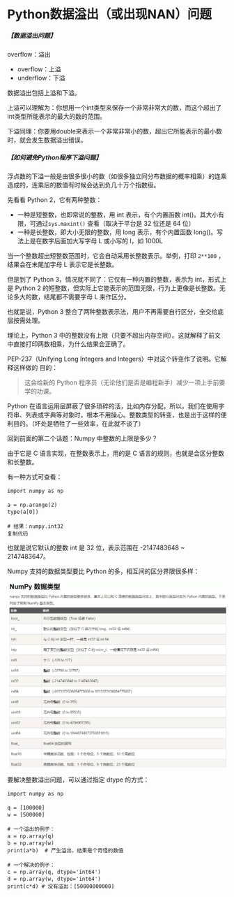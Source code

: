 # Python数据溢出（或出现NAN）问题

##### 【数据溢出问题】

overflow：溢出 

- overflow：上溢
- underflow：下溢 

数据溢出包括上溢和下溢。

上溢可以理解为：你想用一个int类型来保存一个非常非常大的数，而这个超出了int类型所能表示的最大的数的范围。

下溢同理：你要用double来表示一个非常非常小的数，超出它所能表示的最小数时，就会发生数据溢出错误。



##### 【如何避免Python程序下溢问题】

浮点数的下溢一般是由很多很小的数（如很多独立同分布数据的概率相乘）的连乘造成的，连乘后的数值有时候会达到负几十万个指数级。



先看看 Python 2，它有两种整数：

- 一种是短整数，也即常说的整数，用 int 表示，有个内置函数 int()。其大小有限，可通过`sys.maxint()` 查看（取决于平台是 32 位还是 64 位）
- 一种是长整数，即大小无限的整数，用 long 表示，有个内置函数 long()。写法上是在数字后面加大写字母 L 或小写的 l，如 1000L

当一个整数超出短整数范围时，它会自动采用长整数表示。举例，打印 `2**100` ，结果会在末尾加字母 L 表示它是长整数。

但是到了 Python 3，情况就不同了：它仅有一种内置的整数，表示为 int，形式上是 Python 2 的短整数，但实际上它能表示的范围无限，行为上更像是长整数。无论多大的数，结尾都不需要字母 L 来作区分。

也就是说，Python 3 整合了两种整数表示法，用户不再需要自行区分，全交给底层按需处理。

理论上，Python 3 中的整数没有上限（只要不超出内存空间）。这就解释了前文中直接打印两数相乘，为什么结果会正确了。

PEP-237（Unifying Long Integers and Integers）中对这个转变作了说明。它解释这样做的 目的：

> 这会给新的 Python 程序员（无论他们是否是编程新手）减少一项上手前要学的功课。

Python 在语言运用层屏蔽了很多琐碎的活，比如内存分配，所以，我们在使用字符串、列表或字典等对象时，根本不用操心。整数类型的转变，也是出于这样的便利目的。（坏处是牺牲了一些效率，在此就不谈了）

回到前面的第二个话题：Numpy 中整数的上限是多少？

由于它是 C 语言实现，在整数表示上，用的是 C 语言的规则，也就是会区分整数和长整数。

有一种方式可查看：

```
import numpy as np

a = np.arange(2)
type(a[0])

# 结果：numpy.int32
复制代码
```

也就是说它默认的整数 int 是 32 位，表示范围在 -2147483648 ~ 2147483647。



Numpy 支持的数据类型要比 Python 的多，相互间的区分界限很多样：

![numpy_dtype](https://github.com/daluzi/Tools/blob/master/pho/numpy_dtype.png)



要解决整数溢出问题，可以通过指定 dtype 的方式：

```
import numpy as np

q = [100000]
w = [500000]

# 一个溢出的例子：
a = np.array(q)
b = np.array(w)
print(a*b)  # 产生溢出，结果是个奇怪的数值

# 一个解决的例子：
c = np.array(q, dtype='int64')
d = np.array(w, dtype='int64')
print(c*d) # 没有溢出：[50000000000]
```

